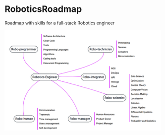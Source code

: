 # RoboticsRoadmap
Roadmap with skills for a full-stack Robotics engineer

![Roadmap](./images/map.png)
